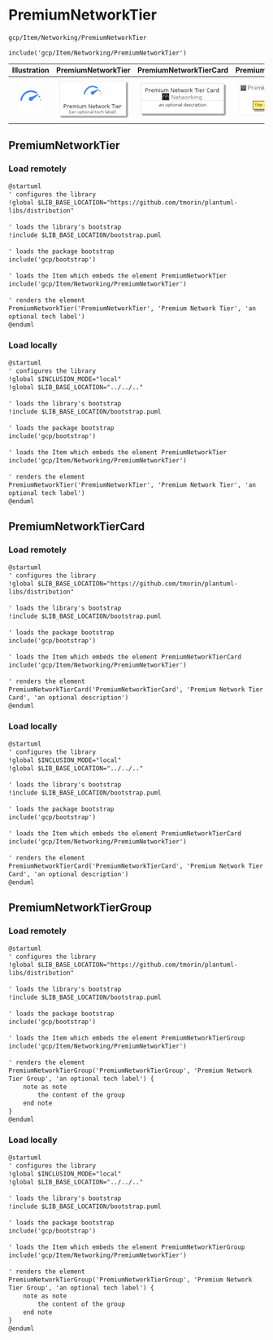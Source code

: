 # PremiumNetworkTier


```text
gcp/Item/Networking/PremiumNetworkTier
```

```text
include('gcp/Item/Networking/PremiumNetworkTier')
```



| Illustration | PremiumNetworkTier | PremiumNetworkTierCard | PremiumNetworkTierGroup |
| :---: | :---: | :---: | :---: |
| ![illustration for Illustration](../../../gcp/Item/Networking/PremiumNetworkTier.png) | ![illustration for PremiumNetworkTier](../../../gcp/Item/Networking/PremiumNetworkTier.Local.png) | ![illustration for PremiumNetworkTierCard](../../../gcp/Item/Networking/PremiumNetworkTierCard.Local.png) | ![illustration for PremiumNetworkTierGroup](../../../gcp/Item/Networking/PremiumNetworkTierGroup.Local.png) |




## PremiumNetworkTier

### Load remotely
```plantuml
@startuml
' configures the library
!global $LIB_BASE_LOCATION="https://github.com/tmorin/plantuml-libs/distribution"

' loads the library's bootstrap
!include $LIB_BASE_LOCATION/bootstrap.puml

' loads the package bootstrap
include('gcp/bootstrap')

' loads the Item which embeds the element PremiumNetworkTier
include('gcp/Item/Networking/PremiumNetworkTier')

' renders the element
PremiumNetworkTier('PremiumNetworkTier', 'Premium Network Tier', 'an optional tech label')
@enduml
```

### Load locally
```plantuml
@startuml
' configures the library
!global $INCLUSION_MODE="local"
!global $LIB_BASE_LOCATION="../../.."

' loads the library's bootstrap
!include $LIB_BASE_LOCATION/bootstrap.puml

' loads the package bootstrap
include('gcp/bootstrap')

' loads the Item which embeds the element PremiumNetworkTier
include('gcp/Item/Networking/PremiumNetworkTier')

' renders the element
PremiumNetworkTier('PremiumNetworkTier', 'Premium Network Tier', 'an optional tech label')
@enduml
```

## PremiumNetworkTierCard

### Load remotely
```plantuml
@startuml
' configures the library
!global $LIB_BASE_LOCATION="https://github.com/tmorin/plantuml-libs/distribution"

' loads the library's bootstrap
!include $LIB_BASE_LOCATION/bootstrap.puml

' loads the package bootstrap
include('gcp/bootstrap')

' loads the Item which embeds the element PremiumNetworkTierCard
include('gcp/Item/Networking/PremiumNetworkTier')

' renders the element
PremiumNetworkTierCard('PremiumNetworkTierCard', 'Premium Network Tier Card', 'an optional description')
@enduml
```

### Load locally
```plantuml
@startuml
' configures the library
!global $INCLUSION_MODE="local"
!global $LIB_BASE_LOCATION="../../.."

' loads the library's bootstrap
!include $LIB_BASE_LOCATION/bootstrap.puml

' loads the package bootstrap
include('gcp/bootstrap')

' loads the Item which embeds the element PremiumNetworkTierCard
include('gcp/Item/Networking/PremiumNetworkTier')

' renders the element
PremiumNetworkTierCard('PremiumNetworkTierCard', 'Premium Network Tier Card', 'an optional description')
@enduml
```

## PremiumNetworkTierGroup

### Load remotely
```plantuml
@startuml
' configures the library
!global $LIB_BASE_LOCATION="https://github.com/tmorin/plantuml-libs/distribution"

' loads the library's bootstrap
!include $LIB_BASE_LOCATION/bootstrap.puml

' loads the package bootstrap
include('gcp/bootstrap')

' loads the Item which embeds the element PremiumNetworkTierGroup
include('gcp/Item/Networking/PremiumNetworkTier')

' renders the element
PremiumNetworkTierGroup('PremiumNetworkTierGroup', 'Premium Network Tier Group', 'an optional tech label') {
    note as note
        the content of the group
    end note
}
@enduml
```

### Load locally
```plantuml
@startuml
' configures the library
!global $INCLUSION_MODE="local"
!global $LIB_BASE_LOCATION="../../.."

' loads the library's bootstrap
!include $LIB_BASE_LOCATION/bootstrap.puml

' loads the package bootstrap
include('gcp/bootstrap')

' loads the Item which embeds the element PremiumNetworkTierGroup
include('gcp/Item/Networking/PremiumNetworkTier')

' renders the element
PremiumNetworkTierGroup('PremiumNetworkTierGroup', 'Premium Network Tier Group', 'an optional tech label') {
    note as note
        the content of the group
    end note
}
@enduml
```

